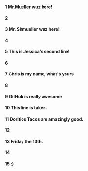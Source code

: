 #### 1 Mr.Mueller wuz here!
#### 2
#### 3 Mr. Shmueller wuz here!
#### 4
#### 5 This is Jessica's second line!
#### 6
#### 7 Chris is my name, what's yours 
#### 8



#### 9 GitHub is really awesome

#### 10 This line is taken. 



#### 11 Doritios Tacos are amazingly good.

#### 12
#### 13 Friday the 13th.
#### 14
#### 15 :)